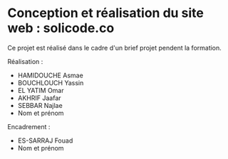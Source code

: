 # Conception et réalisation du site web : solicode.co

Ce projet est réalisé dans le cadre d'un brief projet pendent la formation.

Réalisation :
- HAMIDOUCHE Asmae
- BOUCHLOUCH Yassin
- EL YATIM Omar
- AKHRIF Jaafar
- SEBBAR Najlae
- Nom et prénom

Encadrement :
- ES-SARRAJ Fouad
- Nom et prénom

